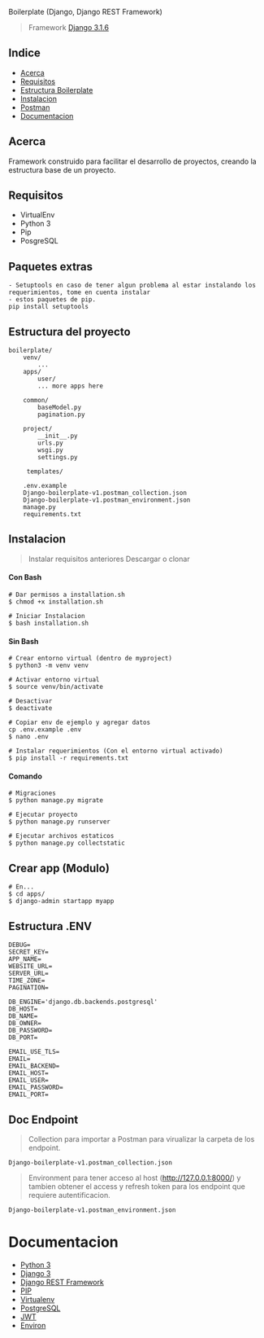 Boilerplate (Django, Django REST Framework)

> Framework [Django 3.1.6](https://docs.djangoproject.com/en/3.1/releases/3.1/)

## Indice

* [Acerca](#Acerca)
* [Requisitos](#Requisitos)
* [Estructura Boilerplate](#Estructura)
* [Instalacion](#Instalacion)
* [Postman](#Postman)
* [Documentacion](#Documentacion)

## Acerca

Framework construido para facilitar el desarrollo de proyectos, creando la estructura base
de un proyecto.

## Requisitos

- VirtualEnv
- Python 3
- Pip
- PosgreSQL

## Paquetes extras
```
- Setuptools en caso de tener algun problema al estar instalando los requerimientos, tome en cuenta instalar
- estos paquetes de pip.
pip install setuptools
```

## Estructura del proyecto

```
boilerplate/
    venv/
        ...
    apps/
        user/
        ... more apps here

    common/
        baseModel.py
        pagination.py

    project/
        __init__.py
        urls.py
        wsgi.py
        settings.py

     templates/

    .env.example
    Django-boilerplate-v1.postman_collection.json
    Django-boilerplate-v1.postman_environment.json
    manage.py
    requirements.txt
```

## Instalacion
> Instalar requisitos anteriores
> Descargar o clonar 

#### Con Bash
```
# Dar permisos a installation.sh
$ chmod +x installation.sh

# Iniciar Instalacion
$ bash installation.sh
```

#### Sin Bash
```
# Crear entorno virtual (dentro de myproject)
$ python3 -m venv venv

# Activar entorno virtual
$ source venv/bin/activate

# Desactivar
$ deactivate

# Copiar env de ejemplo y agregar datos
cp .env.example .env
$ nano .env

# Instalar requerimientos (Con el entorno virtual activado)
$ pip install -r requirements.txt
```

#### Comando 
```
# Migraciones
$ python manage.py migrate

# Ejecutar proyecto
$ python manage.py runserver

# Ejecutar archivos estaticos
$ python manage.py collectstatic
```

## Crear app (Modulo)
```
# En...
$ cd apps/
$ django-admin startapp myapp
```

## Estructura .ENV
```
DEBUG=
SECRET_KEY=
APP_NAME=
WEBSITE_URL=
SERVER_URL=
TIME_ZONE=
PAGINATION=

DB_ENGINE='django.db.backends.postgresql'
DB_HOST=
DB_NAME=
DB_OWNER=
DB_PASSWORD=
DB_PORT=

EMAIL_USE_TLS=
EMAIL=
EMAIL_BACKEND=
EMAIL_HOST=
EMAIL_USER=
EMAIL_PASSWORD=
EMAIL_PORT=
```

## Doc Endpoint 
> Collection para importar a Postman para virualizar la carpeta de los endpoint.
```
Django-boilerplate-v1.postman_collection.json
```
> Environment para tener acceso al host (http://127.0.0.1:8000/) y tambien obtener el access y refresh token para los endpoint que requiere autentificacion.
```
Django-boilerplate-v1.postman_environment.json
```

# Documentacion

* [Python 3](https://www.python.org/doc/)
* [Django 3](https://docs.djangoproject.com/es/3.1/)
* [Django REST Framework](https://www.django-rest-framework.org/)
* [PIP](https://pip.pypa.io/en/stable/)
* [Virtualenv](https://pypi.org/project/virtualenv/)
* [PostgreSQL](https://www.postgresql.org/)
* [JWT](https://medium.com/django-rest/django-rest-framework-jwt-authentication-94bee36f2af8)
* [Environ](https://django-environ.readthedocs.io/en/latest/)